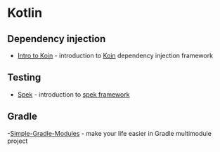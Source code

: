 # Kotlin

## Dependency injection
- [Intro to Koin](https://tapchicoma.github.io/presentations/intro-to-koin/) - introduction to [Koin](https://insert-koin.io/) dependency injection framework

## Testing
- [Spek](https://tapchicoma.github.io/presentations/spek/) - introduction to [spek framework](https://spekframework.org/)

## Gradle
-[Simple-Gradle-Modules](https://tapchicoma.github.io/presentations/gradle-modules) - make your life easier in Gradle multimodule project
